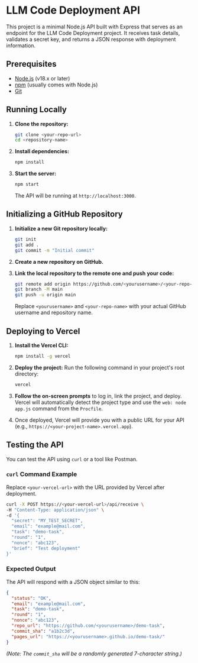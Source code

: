 # LLM Code Deployment API

This project is a minimal Node.js API built with Express that serves as an endpoint for the LLM Code Deployment project. It receives task details, validates a secret key, and returns a JSON response with deployment information.

## Prerequisites

- [Node.js](https://nodejs.org/) (v18.x or later)
- [npm](https://www.npmjs.com/) (usually comes with Node.js)
- [Git](https://git-scm.com/)

## Running Locally

1.  **Clone the repository:**
    ```bash
    git clone <your-repo-url>
    cd <repository-name>
    ```

2.  **Install dependencies:**
    ```bash
    npm install
    ```

3.  **Start the server:**
    ```bash
    npm start
    ```

    The API will be running at `http://localhost:3000`.

## Initializing a GitHub Repository

1.  **Initialize a new Git repository locally:**
    ```bash
    git init
    git add .
    git commit -m "Initial commit"
    ```

2.  **Create a new repository on GitHub.**

3.  **Link the local repository to the remote one and push your code:**
    ```bash
    git remote add origin https://github.com/<yourusername>/<your-repo-name>.git
    git branch -M main
    git push -u origin main
    ```
    Replace `<yourusername>` and `<your-repo-name>` with your actual GitHub username and repository name.

## Deploying to Vercel

1.  **Install the Vercel CLI:**
    ```bash
    npm install -g vercel
    ```

2.  **Deploy the project:**
    Run the following command in your project's root directory:
    ```bash
    vercel
    ```

3.  **Follow the on-screen prompts** to log in, link the project, and deploy. Vercel will automatically detect the project type and use the `web: node app.js` command from the `Procfile`.

4.  Once deployed, Vercel will provide you with a public URL for your API (e.g., `https://<your-project-name>.vercel.app`).

## Testing the API

You can test the API using `curl` or a tool like Postman.

### `curl` Command Example

Replace `<your-vercel-url>` with the URL provided by Vercel after deployment.

```bash
curl -X POST https://<your-vercel-url>/api/receive \
-H "Content-Type: application/json" \
-d '{
  "secret": "MY_TEST_SECRET",
  "email": "example@mail.com",
  "task": "demo-task",
  "round": "1",
  "nonce": "abc123",
  "brief": "Test deployment"
}'
```

### Expected Output

The API will respond with a JSON object similar to this:

```json
{
  "status": "OK",
  "email": "example@mail.com",
  "task": "demo-task",
  "round": "1",
  "nonce": "abc123",
  "repo_url": "https://github.com/<yourusername>/demo-task",
  "commit_sha": "a1b2c3d",
  "pages_url": "https://<yourusername>.github.io/demo-task/"
}
```
*(Note: The `commit_sha` will be a randomly generated 7-character string.)*